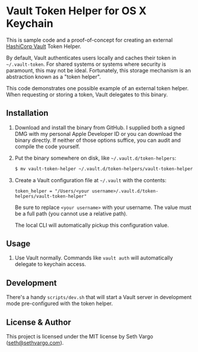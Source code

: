 # Vault Token Helper for OS X Keychain

This is sample code and a proof-of-concept for creating an external
[HashiCorp Vault](https://www.vaultproject.io) Token Helper.

By default, Vault authenticates users locally and caches their token in
`~/.vault-token`. For shared systems or systems where security is paramount,
this may not be ideal. Fortunately, this storage mechanism is an abstraction
known as a "token helper".

This code demonstrates one possible example of an external token helper. When
requesting or storing a token, Vault delegates to this binary.


## Installation

1. Download and install the binary from GitHub. I supplied both a signed DMG
with my personal Apple Developer ID or you can download the binary directly. If
neither of those options suffice, you can audit and compile the code yourself.

1. Put the binary somewhere on disk, like `~/.vault.d/token-helpers`:

    ```sh
    $ mv vault-token-helper ~/.vault.d/token-helpers/vault-token-helper
    ```

1. Create a Vault configuration file at `~/.vault` with the contents:

    ```hcl
    token_helper = "/Users/<your username>/.vault.d/token-helpers/vault-token-helper"
    ```

    Be sure to replace `<your username>` with your username. The value must be
    a full path (you cannot use a relative path).

    The local CLI will automatically pickup this configuration value.


## Usage

1. Use Vault normally. Commands like `vault auth` will automatically delegate to
keychain access.


## Development

There's a handy `scripts/dev.sh` that will start a Vault server in development
mode pre-configured with the token helper.


## License & Author

This project is licensed under the MIT license by Seth Vargo
(seth@sethvargo.com).
